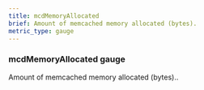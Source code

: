 ```yaml
---
title: mcdMemoryAllocated
brief: Amount of memcached memory allocated (bytes).
metric_type: gauge
---
```

### mcdMemoryAllocated gauge

Amount of memcached memory allocated (bytes)..